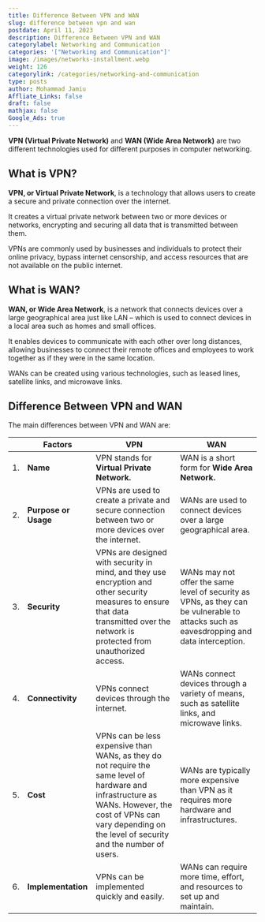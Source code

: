 ```yaml
---
title: Difference Between VPN and WAN
slug: difference between vpn and wan
postdate: April 11, 2023
description: Difference Between VPN and WAN
categorylabel: Networking and Communication
categories: '["Networking and Communication"]'
image: /images/networks-installment.webp
weight: 126
categorylink: /categories/networking-and-communication
type: posts
author: Mohammad Jamiu
Affliate_Links: false
draft: false
mathjax: false
Google_Ads: true
---
```

**VPN (Virtual Private Network)** and **WAN (Wide Area Network)** are two different technologies used for different purposes in computer networking.

## What is VPN?

**VPN, or Virtual Private Network**, is a technology that allows users to create a secure and private connection over the internet.

It creates a virtual private network between two or more devices or networks, encrypting and securing all data that is transmitted between them.

VPNs are commonly used by businesses and individuals to protect their online privacy, bypass internet censorship, and access resources that are not available on the public internet.

## What is WAN?

**WAN, or Wide Area Network**, is a network that connects devices over a large geographical area just like LAN – which is used to connect devices in a local area such as homes and small offices.

It enables devices to communicate with each other over long distances, allowing businesses to connect their remote offices and employees to work together as if they were in the same location.

WANs can be created using various technologies, such as leased lines, satellite links, and microwave links.

## Difference Between VPN and WAN

The main differences between VPN and WAN are:

|     | Factors              | VPN                                                                                                                                                                                                                | WAN                                                                                                                                      |
| --- | -------------------- | ------------------------------------------------------------------------------------------------------------------------------------------------------------------------------------------------------------------ | ---------------------------------------------------------------------------------------------------------------------------------------- |
| 1.  | **Name**             | VPN stands for **Virtual Private Network.**                                                                                                                                                                        | WAN is a short form for **Wide Area Network.**                                                                                           |
| 2.  | **Purpose or Usage** | VPNs are used to create a private and secure connection between two or more devices over the internet.                                                                                                             | WANs are used to connect devices over a large geographical area.                                                                         |
| 3.  | **Security**         | VPNs are designed with security in mind, and they use encryption and other security measures to ensure that data transmitted over the network is protected from unauthorized access.                               | WANs may not offer the same level of security as VPNs, as they can be vulnerable to attacks such as eavesdropping and data interception. |
| 4.  | **Connectivity**     | VPNs connect devices through the internet.                                                                                                                                                                         | WANs connect devices through a variety of means, such as satellite links, and microwave links.                                           |
| 5.  | **Cost**             | VPNs can be less expensive than WANs, as they do not require the same level of hardware and infrastructure as WANs. However, the cost of VPNs can vary depending on the level of security and the number of users. | WANs are typically more expensive than VPN as it requires more hardware and infrastructures.                                             |
| 6.  | **Implementation**   | VPNs can be implemented quickly and easily.                                                                                                                                                                        | WANs can require more time, effort, and resources to set up and maintain.                                                                |